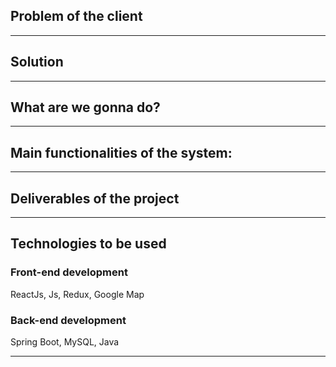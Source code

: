 
## Problem of the client



---

## Solution 



---

## What are we gonna do?

---

## Main functionalities of the system:


---

## Deliverables of the project


---

## Technologies to be used
### Front-end development
ReactJs,
Js,
Redux,
Google Map

### Back-end development
Spring Boot,
MySQL,
Java

---
